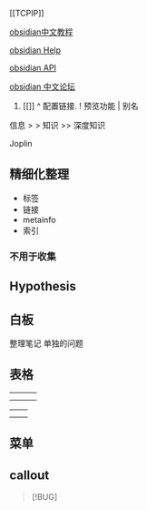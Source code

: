 
[[TCPIP]]


[obsidian中文教程](https://publish.obsidian.md/chinesehelp)

[obsidian Help](https://help.obsidian.md/Plugins/Search)

[obsidian API](https://docs.obsidian.md/Reference/TypeScript+API/Vault)

[obsidian 中文论坛](https://forum-zh.obsidian.md/)





1. [[]]  ^  配置链接.  ! 预览功能  | 别名



信息  > > 知识 >> 深度知识 

Joplin

## 精细化整理

- 标签
- 链接
- metainfo
- 索引

### 不用于收集

## Hypothesis

## 白板

整理笔记
单独的问题 


## 表格


|     |     |     |
| --- | --- | --- |
|     |     |     |
|     |     |     |


|     |     |
| --- | --- |
|     |     |
|     |     |


## 菜单

## callout

> [!BUG]
> 
> 

